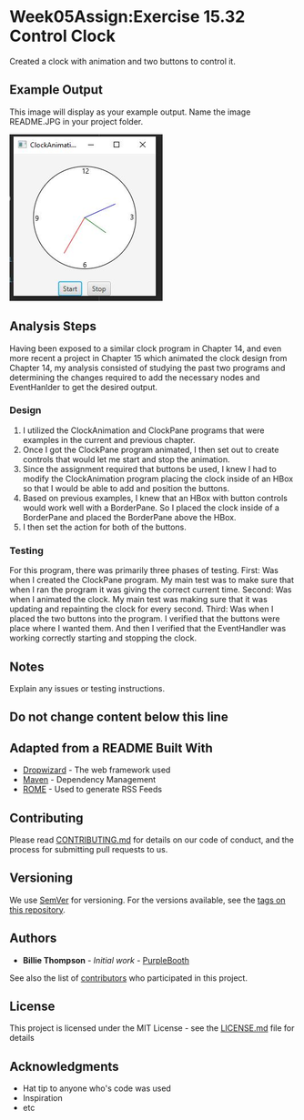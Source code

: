 # Week05Assign:Exercise 15.32 Control Clock

Created a clock with animation and two buttons to control it.

## Example Output

This image will display as your example output. Name the image README.JPG in your project folder.

![Sample Output](README.JPG)

## Analysis Steps

Having been exposed to a similar clock program in Chapter 14, and even more recent a project in Chapter 15 
which animated the clock design from Chapter 14, my analysis consisted of studying the past two programs and
determining the changes required to add the necessary nodes and EventHanlder to get the desired output.

### Design

1) I utilized the ClockAnimation and ClockPane programs that were examples in the current and previous chapter.
2) Once I got the ClockPane program animated, I then set out to create controls that would let me start and stop
the animation.
3) Since the assignment required that buttons be used, I knew I had to modify the ClockAnimation program placing
the clock inside of an HBox so that I would be able to add and position the buttons.
4) Based on previous examples, I knew that an HBox with button controls would work well with a BorderPane. So I
placed the clock inside of a BorderPane and placed the BorderPane above the HBox.
5) I then set the action for both of the buttons.

### Testing

For this program, there was primarily three phases of testing. 
First: Was when I created the ClockPane program. My main test was to make sure that when I ran the program it 
was giving the correct current time.
Second: Was when I animated the clock. My main test was making sure that it was updating and repainting the clock 
for every second.
Third: Was when I placed the two buttons into the program. I verified that the buttons were place where I wanted
them. And then I verified that the EventHandler was working correctly starting and stopping the clock. 



## Notes

Explain any issues or testing instructions.

## Do not change content below this line
## Adapted from a README Built With

* [Dropwizard](http://www.dropwizard.io/1.0.2/docs/) - The web framework used
* [Maven](https://maven.apache.org/) - Dependency Management
* [ROME](https://rometools.github.io/rome/) - Used to generate RSS Feeds

## Contributing

Please read [CONTRIBUTING.md](https://gist.github.com/PurpleBooth/b24679402957c63ec426) for details on our code of conduct, and the process for submitting pull requests to us.

## Versioning

We use [SemVer](http://semver.org/) for versioning. For the versions available, see the [tags on this repository](https://github.com/your/project/tags). 

## Authors

* **Billie Thompson** - *Initial work* - [PurpleBooth](https://github.com/PurpleBooth)

See also the list of [contributors](https://github.com/your/project/contributors) who participated in this project.

## License

This project is licensed under the MIT License - see the [LICENSE.md](LICENSE.md) file for details

## Acknowledgments

* Hat tip to anyone who's code was used
* Inspiration
* etc
